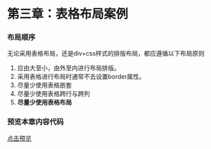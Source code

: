# 第三章：表格布局案例

### 布局顺序
无论采用表格布局，还是div+css样式的排版布局，都应遵循以下布局原则
1. 应由大至小，由外至内进行布局排版。
1. 采用表格进行布局时通常不去设置border属性。
1. 尽量少使用表格嵌套
1. 尽量少使用表格跨行与跨列
1. **尽量少使用表格布局**

### 预览本章内容代码
[点击预览](index.html)
